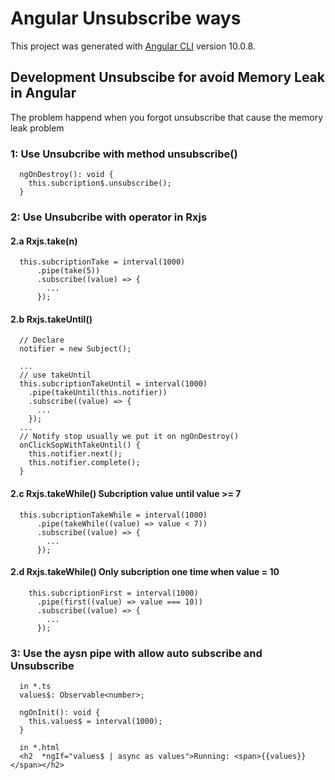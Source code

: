 # Angular Unsubscribe ways

This project was generated with [Angular CLI](https://github.com/angular/angular-cli) version 10.0.8.

## Development Unsubscibe for avoid Memory Leak in Angular
The problem happend when you forgot unsubscribe that cause the memory leak problem

### 1: Use Unsubcribe with method unsubscribe()
```
  ngOnDestroy(): void {
    this.subcription$.unsubscribe();
  }
```

### 2: Use Unsubcribe with operator in Rxjs

#### 2.a Rxjs.take(n)
```
  this.subcriptionTake = interval(1000)
      .pipe(take(5))
      .subscribe((value) => {
        ...
      });
```
#### 2.b Rxjs.takeUntil()
```
  // Declare
  notifier = new Subject();

  ...
  // use takeUntil
  this.subcriptionTakeUntil = interval(1000)
    .pipe(takeUntil(this.notifier))
    .subscribe((value) => {
      ...
    });
  ...
  // Notify stop usually we put it on ngOnDestroy()
  onClickSopWithTakeUntil() {
    this.notifier.next();
    this.notifier.complete();
  }
```
#### 2.c Rxjs.takeWhile() Subcription value until value >= 7
```
  this.subcriptionTakeWhile = interval(1000)
      .pipe(takeWhile((value) => value < 7))
      .subscribe((value) => {
        ...
      });
```
#### 2.d Rxjs.takeWhile() Only subcription one time when value = 10
```
    this.subcriptionFirst = interval(1000)
      .pipe(first((value) => value === 10))
      .subscribe((value) => {
        ...
      });
```

### 3: Use the aysn pipe with allow auto subscribe and Unsubscribe
```
  in *.ts
  values$: Observable<number>;

  ngOnInit(): void {
    this.values$ = interval(1000);
  }

  in *.html
  <h2  *ngIf="values$ | async as values">Running: <span>{{values}}</span></h2>
```
